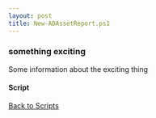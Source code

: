 ```yaml
---
layout: post
title: New-ADAssetReport.ps1
---
```


### something exciting

Some information about the exciting thing

#### Script

<script async src="https://gist-it.appspot.com/github.com/BanterBoy/scripts-blog/blob/master/PowerShell/scripts/activeDirectory/New-ADAssetReport.ps1"></script>

<a href="/menu/_pages/scripts.html">Back to Scripts</a>

